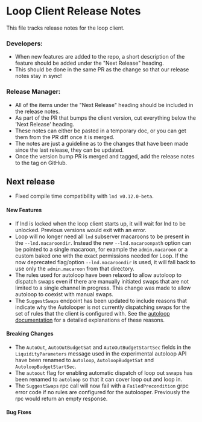 # Loop Client Release Notes
This file tracks release notes for the loop client. 

### Developers: 
* When new features are added to the repo, a short description of the feature should be added under the "Next Release" heading.
* This should be done in the same PR as the change so that our release notes stay in sync!

### Release Manager: 
* All of the items under the "Next Release" heading should be included in the release notes.
* As part of the PR that bumps the client version, cut everything below the 'Next Release' heading. 
* These notes can either be pasted in a temporary doc, or you can get them from the PR diff once it is merged. 
* The notes are just a guideline as to the changes that have been made since the last release, they can be updated.
* Once the version bump PR is merged and tagged, add the release notes to the tag on GitHub.

## Next release
- Fixed compile time compatibility with `lnd v0.12.0-beta`.

#### New Features
* If lnd is locked when the loop client starts up, it will wait for lnd to be 
  unlocked. Previous versions would exit with an error.
* Loop will no longer need all `lnd` subserver macaroons to be present in the
  `--lnd.macaroondir`. Instead the new `--lnd.macaroonpath` option can be
  pointed to a single macaroon, for example the `admin.macaroon` or a custom
  baked one with the exact permissions needed for Loop. If the now deprecated
  flag/option `--lnd.macaroondir` is used, it will fall back to use only the
  `admin.macaroon` from that directory.
* The rules used for autoloop have been relaxed to allow autoloop to dispatch
  swaps even if there are manually initiated swaps that are not limited to a
  single channel in progress. This change was made to allow autoloop to coexist
  with manual swaps. 
* The `SuggestSwaps` endpoint has been updated to include reasons that indicate
  why the Autolooper is not currently dispatching swaps for the set of rules
  that the client is configured with. See the [autoloop documentation](docs/autoloop.md) for a
  detailed explanations of these reasons.

#### Breaking Changes
* The `AutoOut`, `AutoOutBudgetSat` and `AutoOutBudgetStartSec` fields in the
  `LiquidityParameters` message used in the experimental autoloop API have 
  been renamed to `Autoloop`, `AutoloopBudgetSat` and `AutoloopBudgetStartSec`. 
* The `autoout` flag for enabling automatic dispatch of loop out swaps has been
  renamed to `autoloop` so that it can cover loop out and loop in.
* The `SuggestSwaps` rpc call will now fail with a `FailedPrecondition` grpc
  error code if no rules are configured for the autolooper. Previously the rpc
  would return an empty response.

#### Bug Fixes
